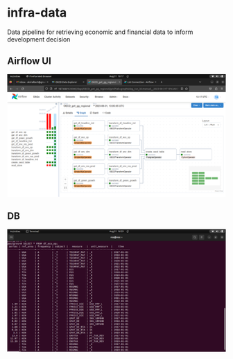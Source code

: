 # infra-data
Data pipeline for retrieving economic and financial data to inform development decision

## Airflow UI

![Airflow UI of task flow](https://raw.githubusercontent.com/okirialbert/infra-data/main/image/dag_screen.png?token=GHSAT0AAAAAACF3476EKIE6GBO4NTWORWDGZHQSUSQ)

## DB

![DB](https://raw.githubusercontent.com/okirialbert/infra-data/main/image/dag_sc2.png?token=GHSAT0AAAAAACF3476F4KXJGIQ5DR4RA7E4ZHQSZ2A)

